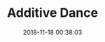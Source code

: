 ---
title:  "Additive Dance"
thumbnail: "/assets/visual_previews/thumbnail_additive-dance"
description: "Trying out inverse square law. 
This time around, using dithering was pretty much required to avoid banding (because maths and such)!
More to come!
LMB scrubs through time."
date: 2018-11-18 00:38:03
gallery: "gallery_additive-dance"
permalink: /gfx/misc/additive-dance
shadertoy_id: "XtyfDD" 
twitter_id: "1068629160871034883"
instagram_id: "Bq26cSqg-Ks"
layout: shadertoy
---